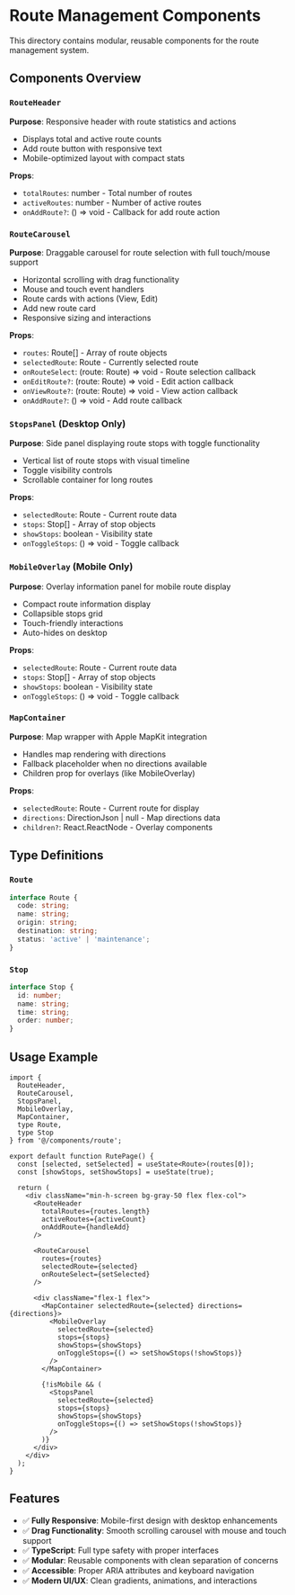 # Route Management Components

This directory contains modular, reusable components for the route management system.

## Components Overview

### `RouteHeader`
**Purpose**: Responsive header with route statistics and actions
- Displays total and active route counts
- Add route button with responsive text
- Mobile-optimized layout with compact stats

**Props**:
- `totalRoutes`: number - Total number of routes
- `activeRoutes`: number - Number of active routes  
- `onAddRoute?`: () => void - Callback for add route action

### `RouteCarousel` 
**Purpose**: Draggable carousel for route selection with full touch/mouse support
- Horizontal scrolling with drag functionality
- Mouse and touch event handlers
- Route cards with actions (View, Edit)
- Add new route card
- Responsive sizing and interactions

**Props**:
- `routes`: Route[] - Array of route objects
- `selectedRoute`: Route - Currently selected route
- `onRouteSelect`: (route: Route) => void - Route selection callback
- `onEditRoute?`: (route: Route) => void - Edit action callback
- `onViewRoute?`: (route: Route) => void - View action callback
- `onAddRoute?`: () => void - Add route callback

### `StopsPanel` (Desktop Only)
**Purpose**: Side panel displaying route stops with toggle functionality
- Vertical list of route stops with visual timeline
- Toggle visibility controls
- Scrollable container for long routes

**Props**:
- `selectedRoute`: Route - Current route data
- `stops`: Stop[] - Array of stop objects
- `showStops`: boolean - Visibility state
- `onToggleStops`: () => void - Toggle callback

### `MobileOverlay` (Mobile Only) 
**Purpose**: Overlay information panel for mobile route display
- Compact route information display
- Collapsible stops grid
- Touch-friendly interactions
- Auto-hides on desktop

**Props**:
- `selectedRoute`: Route - Current route data
- `stops`: Stop[] - Array of stop objects  
- `showStops`: boolean - Visibility state
- `onToggleStops`: () => void - Toggle callback

### `MapContainer`
**Purpose**: Map wrapper with Apple MapKit integration
- Handles map rendering with directions
- Fallback placeholder when no directions available
- Children prop for overlays (like MobileOverlay)

**Props**:
- `selectedRoute`: Route - Current route for display
- `directions`: DirectionJson | null - Map directions data
- `children?`: React.ReactNode - Overlay components

## Type Definitions

### `Route`
```typescript
interface Route {
  code: string;
  name: string; 
  origin: string;
  destination: string;
  status: 'active' | 'maintenance';
}
```

### `Stop`
```typescript
interface Stop {
  id: number;
  name: string;
  time: string;
  order: number;
}
```

## Usage Example

```tsx
import { 
  RouteHeader, 
  RouteCarousel, 
  StopsPanel, 
  MobileOverlay, 
  MapContainer,
  type Route,
  type Stop 
} from '@/components/route';

export default function RutePage() {
  const [selected, setSelected] = useState<Route>(routes[0]);
  const [showStops, setShowStops] = useState(true);
  
  return (
    <div className="min-h-screen bg-gray-50 flex flex-col">
      <RouteHeader 
        totalRoutes={routes.length}
        activeRoutes={activeCount}
        onAddRoute={handleAdd}
      />
      
      <RouteCarousel 
        routes={routes}
        selectedRoute={selected}
        onRouteSelect={setSelected}
      />
      
      <div className="flex-1 flex">
        <MapContainer selectedRoute={selected} directions={directions}>
          <MobileOverlay 
            selectedRoute={selected}
            stops={stops}
            showStops={showStops}
            onToggleStops={() => setShowStops(!showStops)}
          />
        </MapContainer>
        
        {!isMobile && (
          <StopsPanel 
            selectedRoute={selected}
            stops={stops}
            showStops={showStops}
            onToggleStops={() => setShowStops(!showStops)}
          />
        )}
      </div>
    </div>
  );
}
```

## Features

- ✅ **Fully Responsive**: Mobile-first design with desktop enhancements
- ✅ **Drag Functionality**: Smooth scrolling carousel with mouse and touch support
- ✅ **TypeScript**: Full type safety with proper interfaces
- ✅ **Modular**: Reusable components with clean separation of concerns
- ✅ **Accessible**: Proper ARIA attributes and keyboard navigation
- ✅ **Modern UI/UX**: Clean gradients, animations, and interactions
